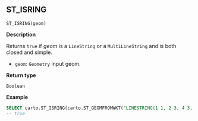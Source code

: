 ## ST_ISRING

```sql:signature
ST_ISRING(geom)
```

**Description**

Returns `true` if _geom_ is a `LineString` or a `MultiLineString` and is both closed and simple.

* `geom`: `Geometry` input geom.

**Return type**

`Boolean`

**Example**

```sql
SELECT carto.ST_ISRING(carto.ST_GEOMFROMWKT("LINESTRING(1 1, 2 3, 4 3, 1 1)"));
-- true
```
